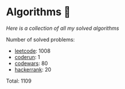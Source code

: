 # Algorithms 🏯

_Here is a collection of all my solved algorithms_

Number of solved problems:
- [leetcode](https://leetcode.com): 1008
- [coderun](https://coderun.yandex.ru/): 1
- [codewars](https://www.codewars.com): 80
- [hackerrank](https://www.hackerrank.com): 20

Total: 1109
